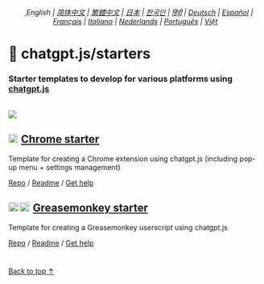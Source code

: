 <a id="top"></a>

<div align="center">
    <h6>
        <a href="https://github.com/KudoAI/chatgpt.js/tree/main/starters/docs">
            <picture>
                <source type="image/svg+xml" media="(prefers-color-scheme: dark)" srcset="https://assets.chatgptjs.org/images/icons/earth/white/icon32.svg?v=e638eac">
               <img height=14 src="https://assets.chatgptjs.org/images/icons/earth/black/icon32.svg?v=e638eac">
            </picture>
        </a> English | <a href="zh-cn#readme">简体中文</a> | <a href="zh-tw#readme">繁體中文</a> | <a href="ja#readme">日本</a> | <a href="ko#readme">한국인</a> | <a href="hi#readme">हिंदी</a> | <a href="de#readme">Deutsch</a> | <a href="es#readme">Español</a> | <a href="fr#readme">Français</a> | <a href="it#readme">Italiano</a> | <a href="nl#readme">Nederlands</a> | <a href="pt#readme">Português</a> | <a href="vi#readme">Việt</a>
    </h6>
</div>

# 🚀 chatgpt.js/starters

### Starter templates to develop for various platforms using <a href="https://github.com/KudoAI/chatgpt.js">chatgpt.js</a>

<br>

<img src="../chrome/media/images/screenshots/extension-loaded.png">

<h2><a href="../chrome"><img style="margin: 0 2px -1px 0" height=18 src="https://assets.chatgptjs.org/images/icons/platforms/chrome/icon32.png?v=8c852fa5"></a> <a href="../chrome">Chrome starter</a></h2>

Template for creating a Chrome extension using chatgpt.js (including pop-up menu + settings management)

[Repo](https://github.com/KudoAI/chatgpt.js-chrome-starter) / [Readme](../chrome#readme) / [Get help](https://github.com/KudoAI/chatgpt.js-chrome-starter/issues)

<h2><a href="../greasemonkey"><img style="margin: 0 2px -0.065rem 0" height=19 src="https://assets.chatgptjs.org/images/icons/platforms/tampermonkey/icon28.png?v=a3e53bf7"><img style="margin: 0 2px -0.035rem 1px" height=19.5 src="https://assets.chatgptjs.org/images/icons/platforms/violentmonkey/icon25.png?v=a3e53bf7"></a> <a href="../greasemonkey">Greasemonkey starter</a></h2>

Template for creating a Greasemonkey userscript using chatgpt.js

[Repo](https://github.com/KudoAI/chatgpt.js-greasemonkey-starter) / [Readme](../greasemonkey#readme) / [Get help](https://github.com/KudoAI/chatgpt.js-greasemonkey-starter/issues)

#

[Back to top ↑](#top)
